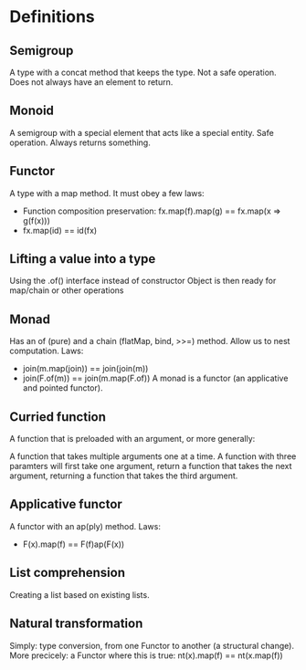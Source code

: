 # Definitions

## Semigroup
A type with a concat method that keeps the type.
Not a safe operation. Does not always have an element to return.

## Monoid
A semigroup with a special element that acts like a special entity.
Safe operation. Always returns something.

## Functor
A type with a map method. It must obey a few laws:
- Function composition preservation: fx.map(f).map(g) == fx.map(x => g(f(x)))
- fx.map(id) == id(fx)

## Lifting a value into a type
Using the .of() interface instead of constructor
Object is then ready for map/chain or other operations

## Monad
Has an of (pure) and a chain (flatMap, bind, >>=) method.
Allow us to nest computation.
Laws:
- join(m.map(join)) == join(join(m))
- join(F.of(m)) == join(m.map(F.of))
A monad is a functor (an applicative and pointed functor).

## Curried function
A function that is preloaded with an argument, or more generally:

A function that takes multiple arguments one at a time.
A function with three paramters will first take one argument,
return a function that takes the next argument, returning a
function that takes the third argument.

## Applicative functor
A functor with an ap(ply) method.
Laws:
- F(x).map(f) == F(f)ap(F(x))

## List comprehension
Creating a list based on existing lists.

## Natural transformation
Simply: type conversion, from one Functor to another (a structural change).
More precicely: a Functor where this is true:
nt(x).map(f) == nt(x.map(f))

